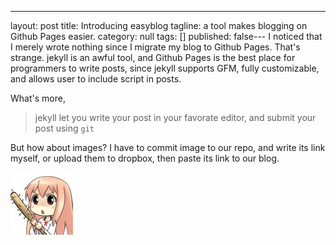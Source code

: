 ---
layout: post
title: Introducing easyblog
tagline: a tool makes blogging on Github Pages easier.
category: null
tags: []
published: false---
I noticed that I merely wrote nothing since I migrate my blog to Github Pages. That's strange. jekyll is an awful tool, and Github Pages is the best place for programmers to write posts, since jekyll supports GFM, fully customizable, and allows user to include script in posts. 

What's more,

> jekyll let you write your post in your favorate editor, and submit your post using `git`

But how about images? I have to commit image to our repo, and write its link myself, or upload them to dropbox, then paste its link to our blog.

![image](/assets/post-images/2014-04-02-b6ed6959-29c9-47f8-94b8-5b18b7df5198.jpg)

